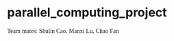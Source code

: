 # parallel_computing_project
<span style="font-family:Avenir; font-size11pt;">Team mates: Shulin Cao, Manxi Lu, Chao Fan

